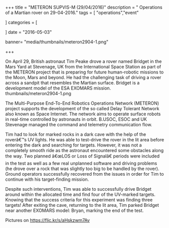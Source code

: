 +++
title = "METERON SUPVIS-M (29/04/2016)"
description = " Operations of a Martian rover on 29-04-2016."
tags = [
   "operations","event"
  
]
categories = [
   
]
date = "2016-05-03"


banner= "media/thumbnails/meteron2904-1.png"


+++

On April 29, British astronaut Tim Peake drove a rover named Bridget in the Mars Yard at Stevenage, UK from the International Space Station as part of the METERON project that is preparing for future human-robotic missions to the Moon, Mars and beyond. He had the challenging task of driving a rover across a sandpit that resembles the Martian surface. Bridget is a development model of the ESA EXOMARS mission.
thumbnails/meteron2904-1.png

The Multi-Purpose End-To-End Robotics Operations Network (METERON) project supports the development of the so called Delay Tolerant Network also known as Space Internet. The network aims to operate surface robots in real-time controlled by astronauts in orbit. B.USOC, ESOC and UK Stevenage managed the command and telemetry communication flow.

Tim had to look for marked rocks in a dark cave with the help of the roverâ€™s UV lights. He was able to test-drive the rover in the lit area before entering the dark and searching for targets. However, it was not a completely smooth ride as the astronaut encountered some obstacles along the way. Two planned â€œLOS or Loss of Signalâ€ periods were included in the test as well as a few real unplanned software and driving problems (he drove over a rock that was slightly too big to be handled by the rover). Ground operators successfully recovered from the issues in order for Tim to continue with his target-finding mission.

Despite such interventions, Tim was able to successfully drive Bridget around within the allocated time and find four of the UV-marked targets. Knowing that the success criteria for this experiment was finding three targets! After exiting the cave, returning to the lit area, Tim parked Bridget near another EXOMARS model: Bryan, marking the end of the test.

Pictures on https://flic.kr/s/aHskzwm7Av


